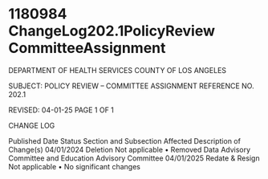 # 1180984 ChangeLog202.1PolicyReview CommitteeAssignment

DEPARTMENT OF HEALTH SERVICES 
COUNTY OF LOS ANGELES 
  
SUBJECT: POLICY REVIEW – COMMITTEE ASSIGNMENT REFERENCE NO. 202.1 
  
 
 
REVISED: 04-01-25 PAGE 1 OF 1  
 
CHANGE LOG 
 
Published 
Date 
Status Section and 
Subsection Affected 
Description of Change(s) 
04/01/2024 Deletion Not applicable 
• Removed Data Advisory Committee 
and Education Advisory Committee 
04/01/2025 Redate & 
Resign 
Not applicable 
• No significant changes
